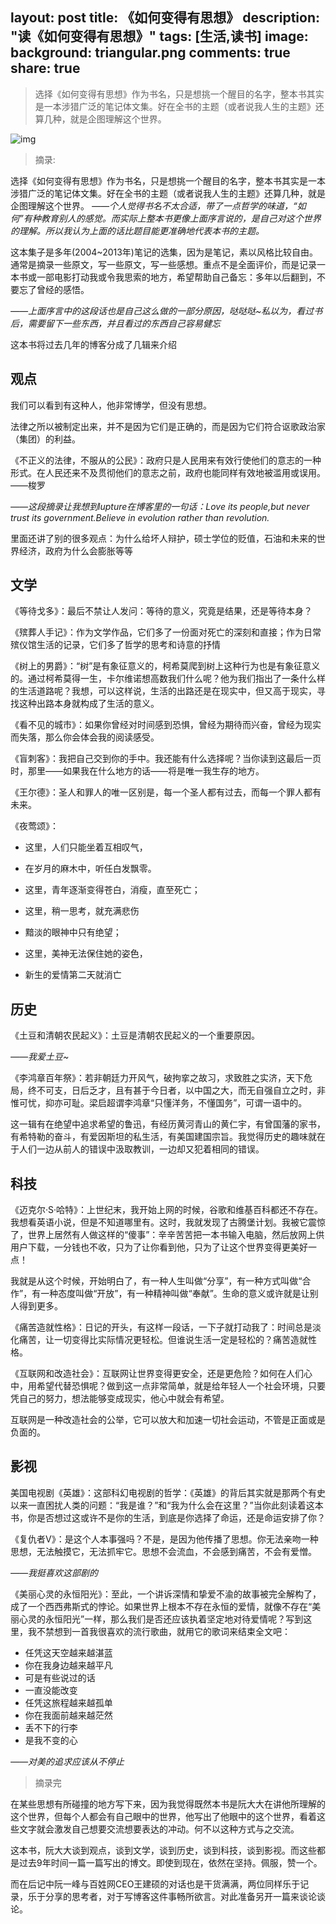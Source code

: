 layout: post
title: 《如何变得有思想》
description: "读《如何变得有思想》"
tags: [生活,读书]
image:
background: triangular.png
comments: true
share: true
---

>选择《如何变得有思想》作为书名，只是想挑一个醒目的名字，整本书其实是一本涉猎广泛的笔记体文集。好在全书的主题（或者说我人生的主题》还算几种，就是企图理解这个世界。

![img](http://img13.360buyimg.com/n0/jfs/t715/78/41863291/395882/d547d862/5480389fN86778dd6.jpg)

>摘录:

选择《如何变得有思想》作为书名，只是想挑一个醒目的名字，整本书其实是一本涉猎广泛的笔记体文集。好在全书的主题（或者说我人生的主题》还算几种，就是企图理解这个世界。
*——个人觉得书名不太合适，带了一点哲学的味道，“如何”有种教育别人的感觉。而实际上整本书更像上面序言说的，是自己对这个世界的理解。所以我认为上面的话比题目能更准确地代表本书的主题。*

这本集子是多年(2004~2013年)笔记的选集，因为是笔记，素以风格比较自由。通常是摘录一些原文，写一些原文，写一些感想。重点不是全面评价，而是记录一本书或一部电影打动我或令我思索的地方，希望帮助自己备忘：多年以后翻到，不要忘了曾经的感悟。

*——上面序言中的这段话也是自己这么做的一部分原因，哒哒哒~私以为，看过书后，需要留下一些东西，并且看过的东西自己容易健忘*

这本书将过去几年的博客分成了几辑来介绍

## **观点**

我们可以看到有这种人，他非常博学，但没有思想。

法律之所以被制定出来，并不是因为它们是正确的，而是因为它们符合讴歌政治家（集团）的利益。

《不正义的法律，不服从的公民》：政府只是人民用来有效行使他们的意志的一种形式。在人民还来不及贯彻他们的意志之前，政府也能同样有效地被滥用或误用。——梭罗

*——这段摘录让我想到lupture在博客里的一句话：Love its people,but never trust its government.Believe in evolution rather than revolution.*

里面还讲了别的很多观点：为什么给坏人辩护，硕士学位的贬值，石油和未来的世界经济，政府为什么会膨胀等等

## **文学**

《等待戈多》：最后不禁让人发问：等待的意义，究竟是结果，还是等待本身？

《殡葬人手记》：作为文学作品，它们多了一份面对死亡的深刻和直接；作为日常殡仪馆生活的记录，它们多了哲学的思考和诗意的抒情

《树上的男爵》：“树”是有象征意义的，柯希莫爬到树上这种行为也是有象征意义的。通过柯希莫得一生，卡尔维诺想高数我们什么呢？他为我们指出了一条什么样的生活道路呢？我想，可以这样说，生活的出路还是在现实中，但又高于现实，寻找这种出路本身就构成了生活的意义。

《看不见的城市》：如果你曾经对时间感到恐惧，曾经为期待而兴奋，曾经为现实而失落，那么你会体会我的阅读感受。

《盲刺客》：我把自己交到你的手中。我还能有什么选择呢？当你读到这最后一页时，那里——如果我在什么地方的话——将是唯一我生存的地方。

《王尔德》：圣人和罪人的唯一区别是，每一个圣人都有过去，而每一个罪人都有未来。

《夜莺颂》：

* 这里，人们只能坐着互相叹气，
* 在岁月的麻木中，听任白发飘零。

* 这里，青年逐渐变得苍白，消瘦，直至死亡；
* 这里，稍一思考，就充满悲伤
* 黯淡的眼神中只有绝望；
* 这里，美神无法保住她的姿色，
* 新生的爱情第二天就消亡

## **历史**

《土豆和清朝农民起义》：土豆是清朝农民起义的一个重要原因。

*——我爱土豆~*

《李鸿章百年祭》：若非朝廷力开风气，破拘挛之故习，求致胜之实济，天下危局，终不可支，日后乏才，且有甚于今日者，以中国之大，而无自强自立之时，非惟可忧，抑亦可耻。梁启超谓李鸿章“只懂洋务，不懂国务”，可谓一语中的。

这一辑有在绝望中追求希望的鲁迅，有经历黄河青山的黄仁宇，有曾国藩的家书，有希特勒的奋斗，有爱因斯坦的私生活，有美国建国宗旨。我觉得历史的趣味就在于人们一边从前人的错误中汲取教训，一边却又犯着相同的错误。

## **科技**

《迈克尔·S·哈特》：上世纪末，我开始上网的时候，谷歌和维基百科都还不存在。我想看英语小说，但是不知道哪里有。这时，我就发现了古腾堡计划。我被它震惊了，世界上居然有人做这样的“傻事”：辛辛苦苦把一本书输入电脑，然后放网上供用户下载，一分钱也不收，只为了让你看到他，只为了让这个世界变得更美好一点！

我就是从这个时候，开始明白了，有一种人生叫做“分享”，有一种方式叫做“合作”，有一种态度叫做“开放”，有一种精神叫做“奉献”。生命的意义或许就是让别人得到更多。

《痛苦造就性格》：日记的开头，有这样一段话，一下子就打动我了：时间总是淡化痛苦，让一切变得比实际情况更轻松。但谁说生活一定是轻松的？痛苦造就性格。

《互联网和改造社会》：互联网让世界变得更安全，还是更危险？如何在人们心中，用希望代替恐惧呢？做到这一点非常简单，就是给年轻人一个社会环境，只要凭自己的努力，想法能够变成现实，他心中就会有希望。

互联网是一种改造社会的公举，它可以放大和加速一切社会运动，不管是正面或是负面的。

## **影视**

美国电视剧《英雄》：这部科幻电视剧的哲学：《英雄》的背后其实就是那两个有史以来一直困扰人类的问题：“我是谁？”和“我为什么会在这里？”当你此刻读着这本书，你是否想过这或许不是你的生活，到底是你选择了命运，还是命运安排了你？

《复仇者V》：是这个人本事强吗？不是，是因为他传播了思想。你无法亲吻一种思想，无法触摸它，无法抓牢它。思想不会流血，不会感到痛苦，不会有爱憎。

*——我挺喜欢这部剧的*

《美丽心灵的永恒阳光》：至此，一个讲诉深情和挚爱不渝的故事被完全解构了，成了一个西西弗斯式的悖论。如果世界上根本不存在永恒的爱情，就像不存在“美丽心灵的永恒阳光”一样，那么我们是否还应该执着坚定地对待爱情呢？写到这里，我不禁想到一首我很喜欢的流行歌曲，就用它的歌词来结束全文吧：

* 任凭这天空越来越湛蓝
* 你在我身边越来越平凡
* 可是有些说过的话
* 一直没能改变
* 任凭这旅程越来越孤单
* 你在我面前越来越茫然
* 丢不下的行李
* 是我不变的心

*——对美的追求应该从不停止*

> 摘录完

在某些思想有所碰撞的地方写下来，因为我觉得既然本书是阮大大在讲他所理解的这个世界，但每个人都会有自己眼中的世界，他写出了他眼中的这个世界，看着这些文字就会激发自己想要交流想要表达的冲动。何不以这种方式与之交流。

这本书，阮大大谈到观点，谈到文学，谈到历史，谈到科技，谈到影视。而这些都是过去9年时间一篇一篇写出的博文。即使到现在，依然在坚持。佩服，赞一个。

而在后记中阮一峰与百姓网CEO王建硕的对话也是干货满满，两位同样乐于记录，乐于分享的思考者，对于写博客这件事畅所欲言。对此准备另开一篇来谈论谈论。
